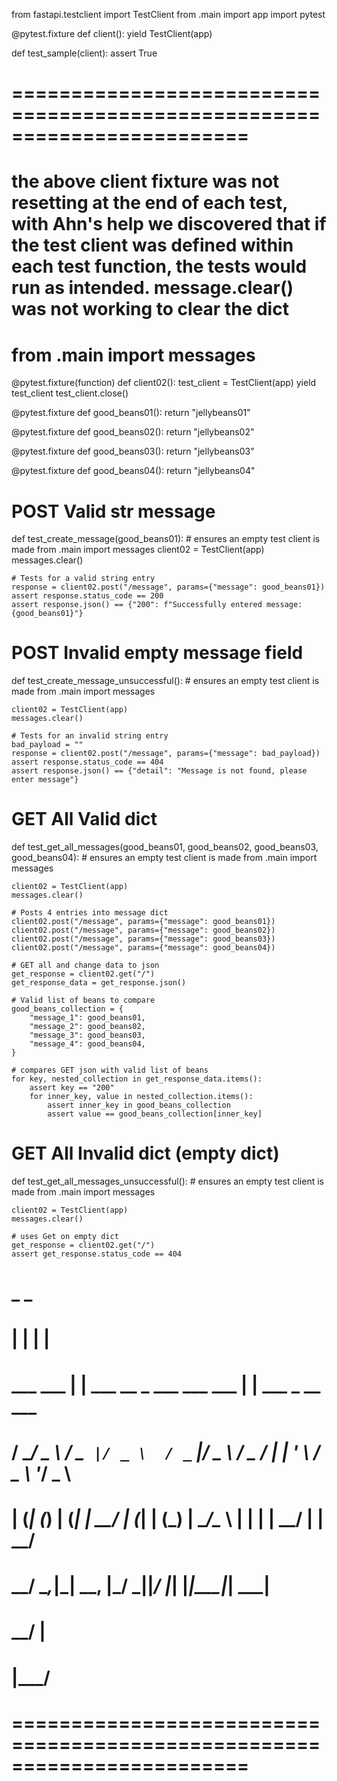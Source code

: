 


from fastapi.testclient import TestClient
from .main import app
import pytest


@pytest.fixture
def client():
    yield TestClient(app)


def test_sample(client):
    assert True


# ========================================================================
# the above client fixture was not resetting at the end of each test, with Ahn's help we discovered that if the test client was defined within each test function, the tests would run as intended.  message.clear() was not working to clear the dict
# from .main import messages

@pytest.fixture(function)
def client02():
    test_client = TestClient(app)
    yield test_client
    test_client.close()


@pytest.fixture
def good_beans01():
    return "jellybeans01"


@pytest.fixture
def good_beans02():
    return "jellybeans02"


@pytest.fixture
def good_beans03():
    return "jellybeans03"


@pytest.fixture
def good_beans04():
    return "jellybeans04"


# POST Valid str message
def test_create_message(good_beans01):
    # ensures an empty test client is made
    from .main import messages
    client02 = TestClient(app)
    messages.clear()

    # Tests for a valid string entry
    response = client02.post("/message", params={"message": good_beans01})
    assert response.status_code == 200
    assert response.json() == {"200": f"Successfully entered message: {good_beans01}"}


# POST Invalid empty message field
def test_create_message_unsuccessful():
    # ensures an empty test client is made
    from .main import messages

    client02 = TestClient(app)
    messages.clear()

    # Tests for an invalid string entry
    bad_payload = ""
    response = client02.post("/message", params={"message": bad_payload})
    assert response.status_code == 404
    assert response.json() == {"detail": "Message is not found, please enter message"}


# GET All Valid dict
def test_get_all_messages(good_beans01, good_beans02, good_beans03, good_beans04):
    # ensures an empty test client is made
    from .main import messages

    client02 = TestClient(app)
    messages.clear()

    # Posts 4 entries into message dict
    client02.post("/message", params={"message": good_beans01})
    client02.post("/message", params={"message": good_beans02})
    client02.post("/message", params={"message": good_beans03})
    client02.post("/message", params={"message": good_beans04})

    # GET all and change data to json
    get_response = client02.get("/")
    get_response_data = get_response.json()

    # Valid list of beans to compare
    good_beans_collection = {
        "message_1": good_beans01,
        "message_2": good_beans02,
        "message_3": good_beans03,
        "message_4": good_beans04,
    }

    # compares GET json with valid list of beans
    for key, nested_collection in get_response_data.items():
        assert key == "200"
        for inner_key, value in nested_collection.items():
            assert inner_key in good_beans_collection
            assert value == good_beans_collection[inner_key]


# GET All Invalid dict (empty dict)
def test_get_all_messages_unsuccessful():
    # ensures an empty test client is made
    from .main import messages

    client02 = TestClient(app)
    messages.clear()

    # uses Get on empty dict
    get_response = client02.get("/")
    assert get_response.status_code == 404


#                 _                                _
#                | |                              | |
#    ___ ___   __| | ___    __ _  ___   ___  ___  | |__   ___ _ __ ___
#   / __/ _ \ / _` |/ _ \  / _` |/ _ \ / _ \/ __| | '_ \ / _ \ '__/ _ \
#  | (_| (_) | (_| |  __/ | (_| | (_) |  __/\__ \ | | | |  __/ | |  __/
#   \___\___/ \__,_|\___|  \__, |\___/ \___||___/ |_| |_|\___|_|  \___|
#                           __/ |
#                          |___/
# ========================================================================
